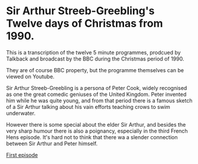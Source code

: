 # Sir Arthur Streeb-Greebling's Twelve days of Christmas from 1990.

This is a transcription of the twelve 5 minute programmes, prodcued by Talkback and broadcast by the BBC during the Christmas period of 1990.

They are of course BBC property, but the programme themselves can be viewed on Youtube.

Sir Arthur Streeb-Greebling is a persona of Peter Cook, widely recognised as one the great comedic geniuses of the 
United Kingdom. Peter invented him while he was quite young, and from that period there is a famous sketch of a
Sir Arthur talking about his vain efforts teaching crows to swim underwater.

However there is some special about the elder Sir Arthur, and besides the very sharp humour there is also a poignancy, especially in the third French Hens episode. It's hard not to think that there wa a slender
connection between Sir Arthur and Peter himself.

[First episode](https://github.com/rafalcode/streeb12days/docs/ep1_partridgepear.html)
